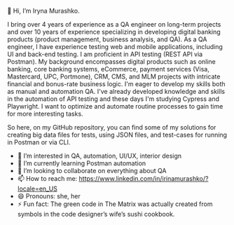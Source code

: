  👋 Hi, I’m Iryna Murashko.
 
I bring over 4 years of experience as a QA engineer on long-term projects and over 10 years of experience specializing in developing digital banking products (product management, business analysis, and QA). As a QA engineer, I have experience testing web and mobile applications, including UI and back-end testing. I am proficient in API testing  (REST API via Postman). My background encompasses digital products such as online banking, core banking systems, eCommerce, payment services (Visa, Mastercard, UPC, Portmone), CRM, CMS, and MLM projects with intricate financial and bonus-rate business logic. 
I'm eager to develop my skills both as manual and automation QA. 
I've already developed knowledge and skills in the automation of API testing and these days I'm studying Cypress and Playwright.
I want to optimize and automate routine processes to gain time for more interesting tasks.

So here, on my GitHub repository, you can find some of my solutions for creating big data files for tests, using JSON files, and test-cases for running in Postman or via CLI.

- 👀 I’m interested in QA, automation, UI/UX, interior design
- 🌱 I’m currently learning Postman automation
- 💞️ I’m looking to collaborate on everything about QA
- 📫 How to reach me: https://www.linkedin.com/in/irinamurashko/?locale=en_US
- 😄 Pronouns: she, her
- ⚡ Fun fact: The green code in The Matrix was actually created from symbols in the code designer’s wife’s sushi cookbook.

<!---
Milka44/Milka44 is a ✨ special ✨ repository because its `README.md` (this file) appears on your GitHub profile.
You can click the Preview link to take a look at your changes.
--->
